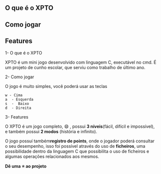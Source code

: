 ## O que é o XPTO
## Como jogar
## Features

1- O que é o XPTO

XPTO é um mini jogo desenvolvido com linguagem C, executável no cmd.
É um projeto de cunho escolar, que serviu como trabalho de último ano.

2- Como jogar

O jogo é muito simples, você poderá usar as teclas

```
w - Cima 
a  - Esquerda
s  -  Baixo
d  - Direita

```

3- Features

O XPTO é um jogo completo, :smile: , possui **3 níveis**(fácil, difícil e impossível), e também possui **2 modos** (história e infinito).

O jogo possuí também**registro de points**, onde o jogador poderá consultar o seu desempenho, isso foi possível através do uso de **ficheiros**, uma possibilidade dentro da linguagem C que possibilita o uso de ficheiros e algumas operações relacionados aos mesmos.


**Dê uma :star: ao projeto** 
